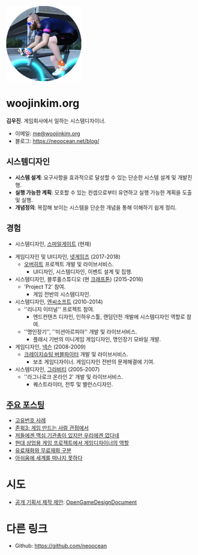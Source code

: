 ![profile](profile.png)



# woojinkim.org

**김우진**. 게임회사에서 일하는 시스템디자이너.

* 이메일: me@woojinkim.org
* 블로그: https://neoocean.net/blog/



## 시스템디자인

- **시스템 설계**: 요구사항을 효과적으로 달성할 수 있는 단순한 시스템 설계 및 개발진행.
- **실행 가능한 계획**: 모호할 수 있는 컨셉으로부터 유연하고 실행 가능한 계획을 도출 및 실행.
- **개념정의**: 복잡해 보이는 시스템을 단순한 개념을 통해 이해하기 쉽게 정리.



## 경험

* 시스템디자인, [스마일게이트](http://www.smilegate.com/) (현재)

- 게임디자인 및 UI디자인, [넷게임즈](http://www.natgames.co.kr/) (2017-2018)
  - [오버히트](https://overhit.nexon.com/) 프로젝트 개발 및 라이브서비스.
    - UI디자인, 시스템디자인, 이벤트 설계 및 집행.
- 시스템디자인, 블루홀스튜디오 (현 [크래프톤](http://krafton.com/)) (2015-2016)
  - 'Project T2' 참여.
    - 게임 전반의 시스템디자인.
- 시스템디자인, [엔씨소프트](http://ncsoft.com/) (2010-2014)
  - ''리니지 이터널'' 프로젝트 참여.
    - 엔드컨텐츠 디자인, 인하우스툴, 랜덤던전 개발에 시스템디자인 역할로 참여.
  - ''명인장기'', ''미션아르피아'' 개발 및 라이브서비스.
    - 플래시 기반의 미니게임 게임디자인, 명인장기 모바일 개발.
- 게임디자인, [넥슨](https://www.nexon.com/) (2008-2009)
  - [크레이지슈팅 버블파이터](http://bf.nexon.com/) 개발 및 라이브서비스.
    - 보조 게임디자이너. 게임디자인 전반의 문제해결에 기여.
- 시스템디자인, [그라비티](http://gravity.co.kr/) (2005-2007)
  - ''라그나로크 온라인 2' 개발 및 라이브서비스.
    - 퀘스트라이터, 전투 및 밸런스디자인.



## [주요 포스팅](https://neoocean.net/blog/)

* [고유번호 사례](https://neoocean.net/blog/serial-number-case)
* [존윅3: 게임 만드는 사람 관점에서](https://neoocean.net/blog/johnwick-3-from-a-game-designer-perspective)
* [저들에겐 맥심 기관총이 있지만 우리에겐 없다네](https://neoocean.net/blog/they-have-a-maxim-gun) 
* [현대 상업용 게임 프로젝트에서 게임디자이너의 역할](https://neoocean.net/blog/game-designers-in-modern-commercial-game-projects)
* [유료재화와 무료재화 구분](https://neoocean.net/blog/free-gem-vs-paid-gem)
* [아쉬움에 세계를 떠나지 못하다](https://neoocean.net/blog/sorry-that-cannot-leave-the-world)



# 시도

* [공개 기획서 제작 제안](https://neoocean.net/blog/proposal-for-making-open-game-design-document): [OpenGameDesignDocument](https://github.com/neoocean/OpenGameDesignDocument)



# 다른 링크

* Github: <https://github.com/neoocean>



